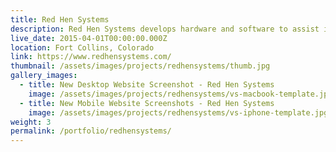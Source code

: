 ```yaml
---
title: Red Hen Systems
description: Red Hen Systems develops hardware and software to assist in-field data collection. Red Hen Systems is a leader in geotagging data captured by photos, videos, and sensors.
live_date: 2015-04-01T00:00:00.000Z
location: Fort Collins, Colorado
link: https://www.redhensystems.com/
thumbnail: /assets/images/projects/redhensystems/thumb.jpg
gallery_images:
  - title: New Desktop Website Screenshot - Red Hen Systems
    image: /assets/images/projects/redhensystems/vs-macbook-template.jpg
  - title: New Mobile Website Screenshots - Red Hen Systems
    image: /assets/images/projects/redhensystems/vs-iphone-template.jpg
weight: 3
permalink: /portfolio/redhensystems/
---
```


